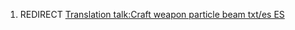 1.  REDIRECT [Translation talk:Craft weapon particle beam txt/es
    ES](Translation_talk:Craft_weapon_particle_beam_txt/es_ES "wikilink")